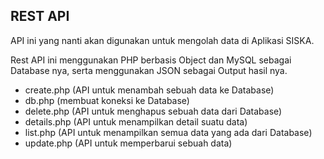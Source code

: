 ## REST API

API ini yang nanti akan digunakan untuk mengolah data di Aplikasi SISKA.

Rest API ini menggunakan PHP berbasis Object dan MySQL sebagai Database nya, serta menggunakan JSON sebagai Output hasil nya.

* create.php (API untuk menambah sebuah data ke Database)
* db.php (membuat koneksi ke Database)
* delete.php (API untuk menghapus sebuah data dari Database)
* details.php (API untuk menampilkan detail suatu data)
* list.php (API untuk menampilkan semua data yang ada dari Database)
* update.php (API untuk memperbarui sebuah data) 
